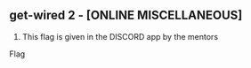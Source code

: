 ## get-wired 2 - [ONLINE MISCELLANEOUS]

1. This flag is given in the DISCORD app by the mentors

Flag
